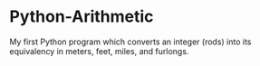 # Python-Arithmetic

My first Python program which converts an integer (rods) into its equivalency in meters, feet, miles, and furlongs.
